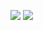 <a href="https://codeclimate.com/github/cf-mark/example/maintainability"><img src="https://api.codeclimate.com/v1/badges/ddffe5a965ebbc46b48e/maintainability" /></a>
<a href="https://codeclimate.com/github/cf-mark/example/test_coverage"><img src="https://api.codeclimate.com/v1/badges/ddffe5a965ebbc46b48e/test_coverage" /></a>
